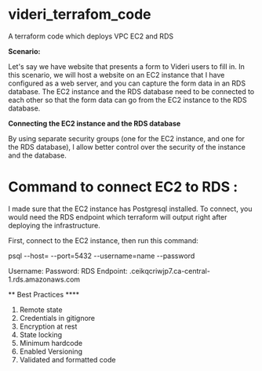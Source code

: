 # videri_terrafom_code
A terraform code which deploys VPC  EC2 and RDS





**Scenario:**

Let's say we have website that presents a form to Videri users to fill in. In this scenario, we will host a website on an EC2 instance that I have configured as a web server, and you can capture the form data in an RDS database. The EC2 instance and the RDS database need to be connected to each other so that the form data can go from the EC2 instance to the RDS database. 




**Connecting the EC2 instance and the RDS database**

By using separate security groups (one for the EC2 instance, and one for the RDS database), I allow  better control over the security of the instance and the database.


# Command to connect EC2 to RDS :

I made sure that the EC2 instance has Postgresql installed. To connect, you would need the RDS endpoint which terraform will output right after deploying the infrastructure. 

First, connect to  the EC2 instance, then run this command:

psql --host=<endpoint> --port=5432 --username=name --password

Username: 
Password: 
RDS Endpoint: .ceikqcriwjp7.ca-central-1.rds.amazonaws.com



** Best Practices ****
1. Remote state
2. Credentials in gitignore 
3. Encryption at rest
4. State locking
5. Minimum hardcode
6. Enabled Versioning 
7. Validated and formatted code
